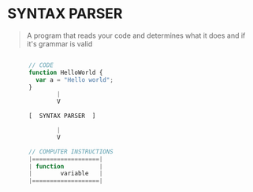 # SYNTAX PARSER
> A program that reads your code and determines what it does and if it's grammar is valid


```javascript

      // CODE
      function HelloWorld {
        var a = "Hello world";
      }
              |
              V

      [  SYNTAX PARSER  ]

              |
              V

      // COMPUTER INSTRUCTIONS
      |===================|
      | function          |
      |        variable   |
      |===================|

```
